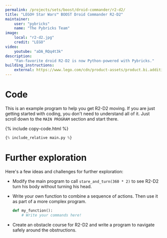 ```yaml
---
permalink: /projects/sets/boost/droid-commander/r2-d2/
title: "LEGO® Star Wars™ BOOST Droid Commander R2-D2"
maintainer:
    user: "pybricks"
    name: "The Pybricks Team"
image:
    local: "r2-d2.jpg"
    credit: "LEGO"
video:
    youtube: "aDA_RQq4t3k"
description:
    "Fan-favorite droid R2-D2 is now Python-powered with Pybricks."
building_instructions:
    external: https://www.lego.com/cdn/product-assets/product.bi.additional.main.pdf/75253_X_Artoo.pdf
---
```


# Code

This is an example program to help you get R2-D2 moving. If you are just getting
started with coding, you don't need to understand all of it. Just scroll down
to the `MAIN PROGRAM` section and start there.

{% include copy-code.html %}
```python
{% include_relative main.py %}
```


# Further exploration

Here's a few ideas and challenges for further exploration:

- Modify the main program to call `stare_and_turn(360 * 2)` to see R2-D2 turn
  his body without turning his head.
- Write your own function to combine a sequence of actions. Then use it as
  part of a more complex program.

  ```python
  def my_function():
      # Write your commands here!
  ```

- Create an obstacle course for R2-D2 and write a program to navigate safely
  around the obstructions.